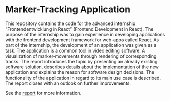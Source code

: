 # Marker-Tracking Application

This repository contains the code for the advanced internship ”Frontendentwicklung in React”
(Frontend Development in React). The purpose of the internship was to gain
experience in developing applications with the frontend development framework
for web-apps called React. As part of the internship, the development of an
application was given as a task. The application is a common tool in video
editing software: A visualization of marker-movements through rendering of
corresponding tracks.
The report introduces the topic by presenting an already existing software
solution, describes details about the implementation of the new application
and explains the reason for software design decisions. The functionality of the
application in regard to its main use case is described. The report closes with
an outlook on further improvements.

See the [report](./Praktikum_React.pdf) for more information.
